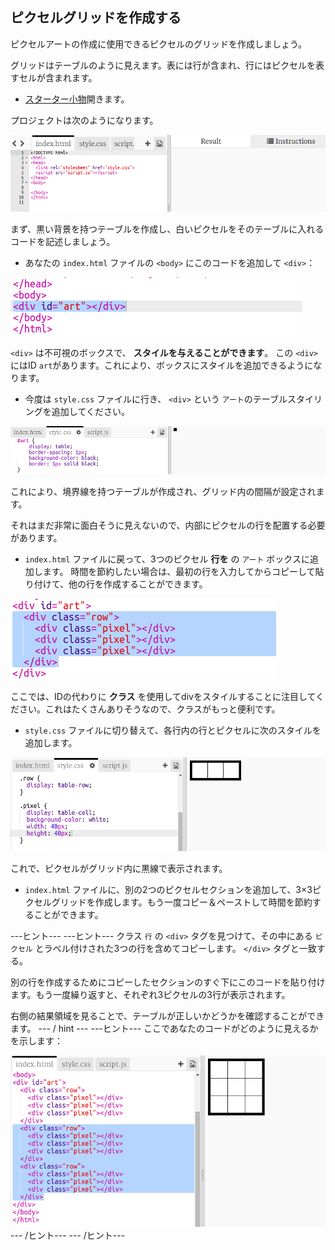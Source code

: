 ## ピクセルグリッドを作成する

ピクセルアートの作成に使用できるピクセルのグリッドを作成しましょう。

グリッドはテーブルのように見えます。表には行が含まれ、行にはピクセルを表すセルが含まれます。

+ [スターター小物](http://jumpto.cc/web-pixel)開きます。

プロジェクトは次のようになります。

![スクリーンショット](images/pixel-starter.png)

まず、黒い背景を持つテーブルを作成し、白いピクセルをそのテーブルに入れるコードを記述しましょう。

+ あなたの `index.html` ファイルの `<body>` にこのコードを追加して `<div>`：

![スクリーンショット](images/pixel-art-art.png)

`<div>` は不可視のボックスで、 **スタイルを与えることができます**。 この `<div>` にはID `art`があります。これにより、ボックスにスタイルを追加できるようになります。

+ 今度は `style.css` ファイルに行き、 `<div>` という `アート`のテーブルスタイリングを追加してください。

![スクリーンショット](images/pixel-art-style.png)

これにより、境界線を持つテーブルが作成され、グリッド内の間隔が設定されます。

それはまだ非常に面白そうに見えないので、内部にピクセルの行を配置する必要があります。

+ `index.html` ファイルに戻って、3つのピクセル **行を** の `アート` ボックスに追加します。 時間を節約したい場合は、最初の行を入力してからコピーして貼り付けて、他の行を作成することができます。

![スクリーンショット](images/pixel-art-row.png)

ここでは、IDの代わりに **クラス** を使用してdivをスタイルすることに注目してください。これはたくさんありそうなので、クラスがもっと便利です。

+ `style.css` ファイルに切り替えて、各行内の行とピクセルに次のスタイルを追加します。

![スクリーンショット](images/pixel-art-row-style.png)

これで、ピクセルがグリッド内に黒線で表示されます。

+ `index.html` ファイルに、別の2つのピクセルセクションを追加して、3×3ピクセルグリッドを作成します。もう一度コピー＆ペーストして時間を節約することができます。

\---ヒント\--- \---ヒント\--- クラス `行` の `<div>` タグを見つけて、その中にある `ピクセル` とラベル付けされた3つの行を含めてコピーします。 `</div>` タグと一致する。

別の行を作成するためにコピーしたセクションのすぐ下にこのコードを貼り付けます。もう一度繰り返すと、それぞれ3ピクセルの3行が表示されます。

右側の結果領域を見ることで、テーブルが正しいかどうかを確認することができます。 \--- / hint \--- \---ヒント\--- ここであなたのコードがどのように見えるかを示します：

![スクリーンショット](images/pixel-art-grid-3.png) \--- /ヒント\--- \--- /ヒント\---